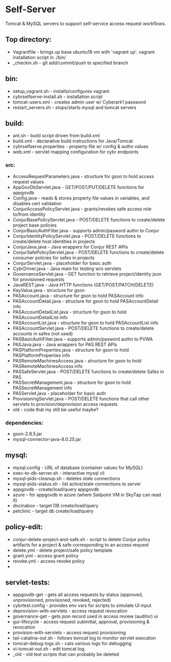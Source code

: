 # Self-Server

Tomcat & MySQL servers to support self-service access request workflows.

## Top directory:
 - Vagrantfile - brings up base ubuntu18 vm with 'vagrant up'. vagrant installation script in ./bin/
 - _checkin.sh - git add/commit/push to specified branch

## bin:
 - setup_vagrant.sh - installs/configures vagrant
 - cybrselfserve-install.sh - installation script
 - tomcat-users.xml - creates admin user w/ Cyberark1 password
 - restart_servers.sh - stops/starts mysql and tomcat servers

## build:
 - ant.sh - build script driven from build.xml
 - build.xml - declarative build instructions for Java/Tomcat
 - cybrselfserve.properties - property file w/ config & authn values
 - web.xml - servlet mapping configuration for cybr endpoints

### src:
 - AccessRequestParameters.java - structure for gson to hold access request values
 - AppGovDbServlet.java - GET/POST/PUT/DELETE functions for appgovdb
 - Config.java - reads & stores property file values in variables, and disables cert validation
 - ConjurAccessPolicyServlet.java - grants/revokes safe access role to/from identity
 - ConjurBasePolicyServlet.java - POST/DELETE functions to create/delete project base policies
 - ConjurBasicAuthFilter.java - supports admin/pasword authn to Conjur
 - ConjurIdentityPolicyServlet.java - POST/DELETE functions to create/delete host identities in projects
 - ConjurJava.java - Java wrappers for Conjur REST APIs
 - ConjurSafePolicyServlet.java - POST/DELETE functions to create/delete consumer policies for safes in projects
 - ConjurServlet.java - placeholder for basic auth
 - CybrDriver.java - Java main for testing w/o servlets
 - GovernanceServlet.java - GET function to retrieve project/identity json for provisioned requests
 - JavaREST.java - Java HTTP functions (GET/POST/PATCH/DELETE)
 - KeyValue.java - structure for gson
 - PASAccount.java - structure for gson to hold PASAccount info
 - PASAccountDetail.java - structure for gson to hold PASAccountDetail info
 - PASAccountDetailList.java - structure for gson to hold PASAccountDetailList info
 - PASAccountList.java - structure for gson to hold PASAccountList info
 - PASAccountServlet.java - POST/DELETE functions to create/delete accounts in safes (not used)
 - PASBasicAuthFilter.java - supports admin/pasword authn to PVWA
 - PASJava.java - Java wrappers for PAS REST APIs
 - PASPlatformProperties.java - structure for gson to hold PASPlatformProperties info
 - PASRemoteMachinesAccess.java - structure for gson to hold PASRemoteMachinesAccess info
 - PASSafeServlet.java - POST/DELETE functions to create/delete Safes in PAS
 - PASSecretManagement.java - structure for gson to hold PASSecretManagement info
 - PASServlet.java - placeholder for basic auth
 - ProvisioningServlet.java - POST/DELETE functions that call other servlets to provision/deprovision access requests
 - old - code that my still be useful maybe?

### dependencies:
 - gson-2.8.5.jar
 - mysql-connector-java-8.0.25.jar
 
## mysql:
 - mysql.config - URL of database (container values for MySQL)
 - exec-to-db-server.sh - interactive mysql cli
 - mysql-pids-cleanup.sh - deletes stale connections
 - mysql-pids-status.sh - list active/stale connections to server
 - appgovdb - create/load/query appgovdb
 - azure - for appgovdb in azure (where Sailpoint VM in SkyTap can read it)
 - docinabox - target DB create/load/query
 - petclinic - target db create/load/query

## policy-edit:
 - conjur-delete-project-and-safe.sh - script to delete Conjur policy artifacts for a project & safe corresponding to an access request
 - delete.yml - delete project/safe policy template
 - grant.yml - access grant policy
 - revoke.yml - access revoke policy
 - 
## servlet-tests:
 - appgovdb-get - gets all access requests by status (approved, unprovisioned, provisioned, revoked, rejected)
 - cybrtest.config - provides env vars for scripts to simulate UI input
 - deprovision-with-servlets - access request revocation
 - governance-get - gets json record used in access review (auditor) ui
 - gui-lifecycle - access request submittal, approval, provisioning & revocation
 - provision-with-servlets - access request provisioning
 - tail-catalina-out.sh - follows tomcat log to monitor servlet execution
 - tomcat-debug-logs.sh - cats various logs for debugging
 - vi-tomcat-out.sh - edit tomcat log
 - _old - old test scripts that can probably be deleted

